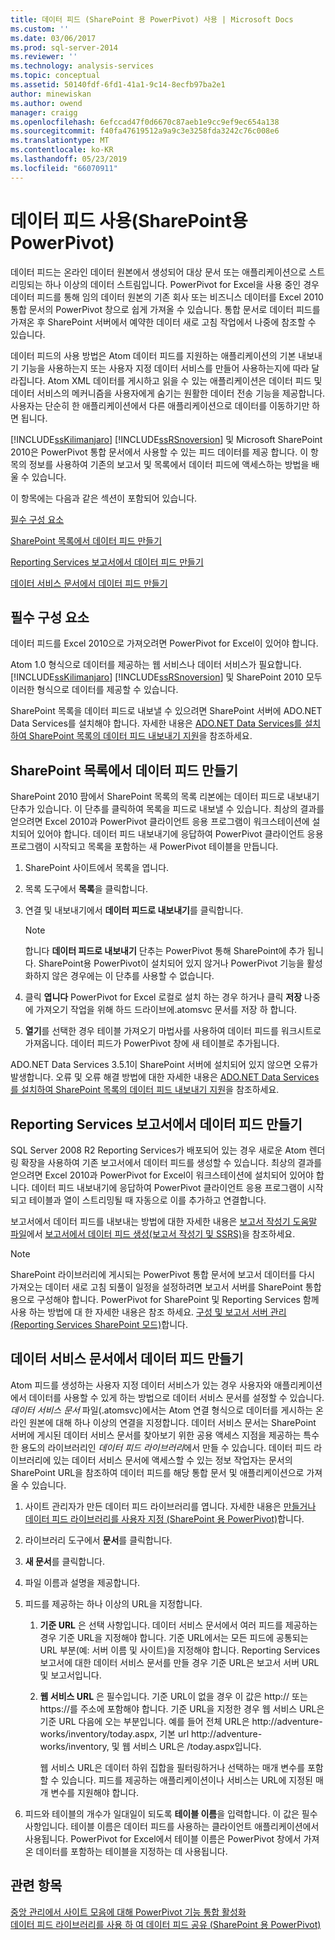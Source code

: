 ```yaml
---
title: 데이터 피드 (SharePoint 용 PowerPivot) 사용 | Microsoft Docs
ms.custom: ''
ms.date: 03/06/2017
ms.prod: sql-server-2014
ms.reviewer: ''
ms.technology: analysis-services
ms.topic: conceptual
ms.assetid: 50140fdf-6fd1-41a1-9c14-8ecfb97ba2e1
author: minewiskan
ms.author: owend
manager: craigg
ms.openlocfilehash: 6efccad47f0d6670c87aeb1e9cc9ef9ec654a138
ms.sourcegitcommit: f40fa47619512a9a9c3e3258fda3242c76c008e6
ms.translationtype: MT
ms.contentlocale: ko-KR
ms.lasthandoff: 05/23/2019
ms.locfileid: "66070911"
---
```

# <a name="use-data-feeds-powerpivot-for-sharepoint"></a>데이터 피드 사용(SharePoint용 PowerPivot)
  데이터 피드는 온라인 데이터 원본에서 생성되어 대상 문서 또는 애플리케이션으로 스트리밍되는 하나 이상의 데이터 스트림입니다. PowerPivot for Excel을 사용 중인 경우 데이터 피드를 통해 임의 데이터 원본의 기존 회사 또는 비즈니스 데이터를 Excel 2010 통합 문서의 PowerPivot 창으로 쉽게 가져올 수 있습니다. 통합 문서로 데이터 피드를 가져온 후 SharePoint 서버에서 예약한 데이터 새로 고침 작업에서 나중에 참조할 수 있습니다.  
  
 데이터 피드의 사용 방법은 Atom 데이터 피드를 지원하는 애플리케이션의 기본 내보내기 기능을 사용하는지 또는 사용자 지정 데이터 서비스를 만들어 사용하는지에 따라 달라집니다. Atom XML 데이터를 게시하고 읽을 수 있는 애플리케이션은 데이터 피드 및 데이터 서비스의 메커니즘을 사용자에게 숨기는 원활한 데이터 전송 기능을 제공합니다. 사용자는 단순히 한 애플리케이션에서 다른 애플리케이션으로 데이터를 이동하기만 하면 됩니다.  
  
 [!INCLUDE[ssKilimanjaro](../../includes/sskilimanjaro-md.md)] [!INCLUDE[ssRSnoversion](../../includes/ssrsnoversion-md.md)] 및 Microsoft SharePoint 2010은 PowerPivot 통합 문서에서 사용할 수 있는 피드 데이터를 제공 합니다. 이 항목의 정보를 사용하여 기존의 보고서 및 목록에서 데이터 피드에 액세스하는 방법을 배울 수 있습니다.  
  
 이 항목에는 다음과 같은 섹션이 포함되어 있습니다.  
  
 [필수 구성 요소](#prereq)  
  
 [SharePoint 목록에서 데이터 피드 만들기](#sharepointlist)  
  
 [Reporting Services 보고서에서 데이터 피드 만들기](#rsreport)  
  
 [데이터 서비스 문서에서 데이터 피드 만들기](#dsdoc)  
  
##  <a name="prereq"></a> 필수 구성 요소  
 데이터 피드를 Excel 2010으로 가져오려면 PowerPivot for Excel이 있어야 합니다.  
  
 Atom 1.0 형식으로 데이터를 제공하는 웹 서비스나 데이터 서비스가 필요합니다.  [!INCLUDE[ssKilimanjaro](../../includes/sskilimanjaro-md.md)] [!INCLUDE[ssRSnoversion](../../includes/ssrsnoversion-md.md)] 및 SharePoint 2010 모두 이러한 형식으로 데이터를 제공할 수 있습니다.  
  
 SharePoint 목록을 데이터 피드로 내보낼 수 있으려면 SharePoint 서버에 ADO.NET Data Services를 설치해야 합니다. 자세한 내용은 [ADO.NET Data Services를 설치하여 SharePoint 목록의 데이터 피드 내보내기 지원](../../sql-server/install/install-ado-net-data-services-to-support-data-feed-exports-of-sharepoint-lists.md)을 참조하세요.  
  
##  <a name="sharepointlist"></a> SharePoint 목록에서 데이터 피드 만들기  
 SharePoint 2010 팜에서 SharePoint 목록의 목록 리본에는 데이터 피드로 내보내기 단추가 있습니다. 이 단추를 클릭하여 목록을 피드로 내보낼 수 있습니다. 최상의 결과를 얻으려면 Excel 2010과 PowerPivot 클라이언트 응용 프로그램이 워크스테이션에 설치되어 있어야 합니다. 데이터 피드 내보내기에 응답하여 PowerPivot 클라이언트 응용 프로그램이 시작되고 목록을 포함하는 새 PowerPivot 테이블을 만듭니다.  
  
1.  SharePoint 사이트에서 목록을 엽니다.  
  
2.  목록 도구에서 **목록**을 클릭합니다.  
  
3.  연결 및 내보내기에서 **데이터 피드로 내보내기**를 클릭합니다.  
  
    > [!NOTE]  
    >  합니다 **데이터 피드로 내보내기** 단추는 PowerPivot 통해 SharePoint에 추가 됩니다. SharePoint용 PowerPivot이 설치되어 있지 않거나 PowerPivot 기능을 활성화하지 않은 경우에는 이 단추를 사용할 수 없습니다.  
  
4.  클릭 **엽니다** PowerPivot for Excel 로컬로 설치 하는 경우 하거나 클릭 **저장** 나중에 가져오기 작업을 위해 하드 드라이브에.atomsvc 문서를 저장 하 합니다.  
  
5.  **열기**를 선택한 경우 테이블 가져오기 마법사를 사용하여 데이터 피드를 워크시트로 가져옵니다. 데이터 피드가 PowerPivot 창에 새 테이블로 추가됩니다.  
  
 ADO.NET Data Services 3.5.1이 SharePoint 서버에 설치되어 있지 않으면 오류가 발생합니다. 오류 및 오류 해결 방법에 대한 자세한 내용은 [ADO.NET Data Services를 설치하여 SharePoint 목록의 데이터 피드 내보내기 지원](../../sql-server/install/install-ado-net-data-services-to-support-data-feed-exports-of-sharepoint-lists.md)을 참조하세요.  
  
##  <a name="rsreport"></a> Reporting Services 보고서에서 데이터 피드 만들기  
 SQL Server 2008 R2 Reporting Services가 배포되어 있는 경우 새로운 Atom 렌더링 확장을 사용하여 기존 보고서에서 데이터 피드를 생성할 수 있습니다. 최상의 결과를 얻으려면 Excel 2010과 PowerPivot for Excel이 워크스테이션에 설치되어 있어야 합니다. 데이터 피드 내보내기에 응답하여 PowerPivot 클라이언트 응용 프로그램이 시작되고 테이블과 열이 스트리밍될 때 자동으로 이를 추가하고 연결합니다.  
  
 보고서에서 데이터 피드를 내보내는 방법에 대한 자세한 내용은 [보고서 작성기 도움말 파일](https://go.microsoft.com/fwlink/?LinkId=154494)에서 [보고서에서 데이터 피드 생성&#40;보고서 작성기 및 SSRS&#41;](../../reporting-services/report-builder/generate-data-feeds-from-a-report-report-builder-and-ssrs.md)을 참조하세요.  
  
> [!NOTE]  
>  SharePoint 라이브러리에 게시되는 PowerPivot 통합 문서에 보고서 데이터를 다시 가져오는 데이터 새로 고침 되풀이 일정을 설정하려면 보고서 서버를 SharePoint 통합용으로 구성해야 합니다. PowerPivot for SharePoint 및 Reporting Services 함께 사용 하는 방법에 대 한 자세한 내용은 참조 하세요. [구성 및 보고서 서버 관리 &#40;Reporting Services SharePoint 모드&#41;](../../reporting-services/configure-administer-report-server-reporting-services-sharepoint-mode.md)합니다.  
  
##  <a name="dsdoc"></a> 데이터 서비스 문서에서 데이터 피드 만들기  
 Atom 피드를 생성하는 사용자 지정 데이터 서비스가 있는 경우 사용자와 애플리케이션에서 데이터를 사용할 수 있게 하는 방법으로 데이터 서비스 문서를 설정할 수 있습니다. *데이터 서비스 문서* 파일(.atomsvc)에서는 Atom 연결 형식으로 데이터를 게시하는 온라인 원본에 대해 하나 이상의 연결을 지정합니다. 데이터 서비스 문서는 SharePoint 서버에 게시된 데이터 서비스 문서를 찾아보기 위한 공용 액세스 지점을 제공하는 특수한 용도의 라이브러리인 *데이터 피드 라이브러리*에서 만들 수 있습니다. 데이터 피드 라이브러리에 있는 데이터 서비스 문서에 액세스할 수 있는 정보 작업자는 문서의 SharePoint URL을 참조하여 데이터 피드를 해당 통합 문서 및 애플리케이션으로 가져올 수 있습니다.  
  
1.  사이트 관리자가 만든 데이터 피드 라이브러리를 엽니다. 자세한 내용은 [만들거나 데이터 피드 라이브러리를 사용자 지정 &#40;SharePoint 용 PowerPivot&#41;](create-or-customize-a-data-feed-library-power-pivot-for-sharepoint.md)합니다.  
  
2.  라이브러리 도구에서 **문서**를 클릭합니다.  
  
3.  **새 문서**를 클릭합니다.  
  
4.  파일 이름과 설명을 제공합니다.  
  
5.  피드를 제공하는 하나 이상의 URL을 지정합니다.  
  
    1.  **기준 URL** 은 선택 사항입니다. 데이터 서비스 문서에서 여러 피드를 제공하는 경우 기준 URL을 지정해야 합니다. 기준 URL에서는 모든 피드에 공통되는 URL 부분(예: 서버 이름 및 사이트)을 지정해야 합니다. Reporting Services 보고서에 대한 데이터 서비스 문서를 만들 경우 기준 URL은 보고서 서버 URL 및 보고서입니다.  
  
    2.  **웹 서비스 URL** 은 필수입니다. 기준 URL이 없을 경우 이 값은 http:// 또는 https://를 주소에 포함해야 합니다. 기준 URL을 지정한 경우 웹 서비스 URL은 기준 URL 다음에 오는 부분입니다. 예를 들어 전체 URL은 http://adventure-works/inventory/today.aspx, 기본 url http://adventure-works/inventory, 및 웹 서비스 URL은 /today.aspx입니다.  
  
         웹 서비스 URL은 데이터 하위 집합을 필터링하거나 선택하는 매개 변수를 포함할 수 있습니다. 피드를 제공하는 애플리케이션이나 서비스는 URL에 지정된 매개 변수를 지원해야 합니다.  
  
6.  피드와 테이블의 개수가 일대일이 되도록 **테이블 이름**을 입력합니다. 이 값은 필수 사항입니다. 테이블 이름은 데이터 피드를 사용하는 클라이언트 애플리케이션에서 사용됩니다. PowerPivot for Excel에서 테이블 이름은 PowerPivot 창에서 가져온 데이터를 포함하는 테이블을 지정하는 데 사용됩니다.  
  
## <a name="see-also"></a>관련 항목  
 [중앙 관리에서 사이트 모음에 대해 PowerPivot 기능 통합 활성화](activate-power-pivot-integration-for-site-collections-in-ca.md)   
 [데이터 피드 라이브러리를 사용 하 여 데이터 피드 공유 &#40;SharePoint 용 PowerPivot&#41;](share-data-feeds-using-a-data-feed-library-power-pivot-for-sharepoint.md)  
  
  
